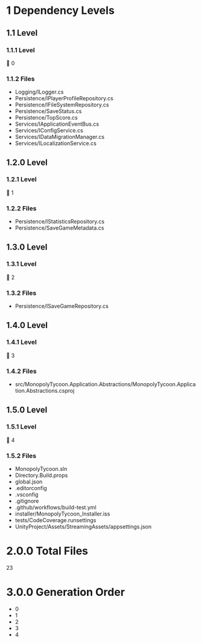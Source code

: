 # 1 Dependency Levels

## 1.1 Level

### 1.1.1 Level

🔹 0

### 1.1.2 Files

- Logging/ILogger.cs
- Persistence/IPlayerProfileRepository.cs
- Persistence/IFileSystemRepository.cs
- Persistence/SaveStatus.cs
- Persistence/TopScore.cs
- Services/IApplicationEventBus.cs
- Services/IConfigService.cs
- Services/IDataMigrationManager.cs
- Services/ILocalizationService.cs

## 1.2.0 Level

### 1.2.1 Level

🔹 1

### 1.2.2 Files

- Persistence/IStatisticsRepository.cs
- Persistence/SaveGameMetadata.cs

## 1.3.0 Level

### 1.3.1 Level

🔹 2

### 1.3.2 Files

- Persistence/ISaveGameRepository.cs

## 1.4.0 Level

### 1.4.1 Level

🔹 3

### 1.4.2 Files

- src/MonopolyTycoon.Application.Abstractions/MonopolyTycoon.Application.Abstractions.csproj

## 1.5.0 Level

### 1.5.1 Level

🔹 4

### 1.5.2 Files

- MonopolyTycoon.sln
- Directory.Build.props
- global.json
- .editorconfig
- .vsconfig
- .gitignore
- .github/workflows/build-test.yml
- installer/MonopolyTycoon_Installer.iss
- tests/CodeCoverage.runsettings
- UnityProject/Assets/StreamingAssets/appsettings.json

# 2.0.0 Total Files

23

# 3.0.0 Generation Order

- 0
- 1
- 2
- 3
- 4

